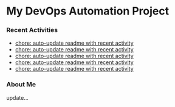 # My DevOps Automation Project

### Recent Activities
<!-- activity:START -->
- [chore: auto-update readme with recent activity](https://github.com/kaigiii/mybowling-app/commit/887536db5a69771d02a89bf0ce75f0d6438d316b)
- [chore: auto-update readme with recent activity](https://github.com/kaigiii/mybowling-app/commit/c03671bd28b59da29c60bf9c6a25a851d57ad95f)
- [chore: auto-update readme with recent activity](https://github.com/kaigiii/mybowling-app/commit/d028745f856260eec0342ffe6f83f7ee1afb6d9c)
- [chore: auto-update readme with recent activity](https://github.com/kaigiii/mybowling-app/commit/c934207dcbdce9b47074abac1986bca308c9702c)
- [chore: auto-update readme with recent activity](https://github.com/kaigiii/mybowling-app/commit/583fa419ce0ce9c50d579bf84e1cc8f8cfb29635)
<!-- activity:END -->

### About Me
<!-- MYLINKS:START -->
<!-- MYLINKS:END -->

update...

